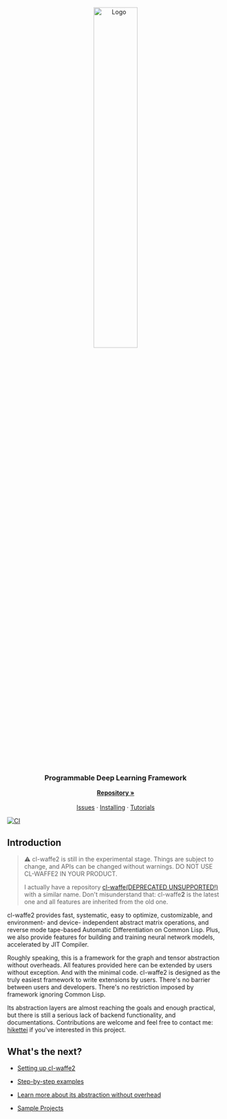 #

<p align="center">
    <a href="https://github.com/hikettei/cl-waffe2">
        <img alt="Logo" src="https://hikettei.github.io/cl-waffe-docs/cl-waffe.png" width="45%">
    </a>
    <br>
    <h3 align="center">Programmable Deep Learning Framework</h3>
    <p align="center">
    <a href="https://github.com/hikettei/cl-waffe2"><strong>Repository »</strong></a>
    <br />
    <br />
    <a href="https://github.com/hikettei/cl-waffe2/issues">Issues</a>
    ·
    <a href="./install">Installing</a>
    ·
    <a href="./overview">Tutorials</a>
  </p>
</p>

[![CI](https://github.com/hikettei/cl-waffe2/actions/workflows/Cl.yml/badge.svg?branch=master)](https://github.com/hikettei/cl-waffe2/actions/workflows/Cl.yml)

## Introduction

> ⚠️ cl-waffe2 is still in the experimental stage. Things are subject to change, and APIs can be changed without warnings. DO NOT USE CL-WAFFE2 IN YOUR PRODUCT.
> 
> I actually have a repository [cl-waffe(DEPRECATED UNSUPPORTED!)](https://github.com/hikettei/cl-waffe) with a similar name. Don't misunderstand that: cl-waffe**2** is the latest one and all features are inherited from the old one.

cl-waffe2 provides fast, systematic, easy to optimize, customizable, and environment- and device- independent abstract matrix operations, and reverse mode tape-based Automatic Differentiation on Common Lisp. Plus, we also provide features for building and training neural network models, accelerated by JIT Compiler.

Roughly speaking, this is a framework for the graph and tensor abstraction without overheads. All features provided here can be extended by users without exception. And with the minimal code. cl-waffe2 is designed as the truly easiest framework to write extensions by users. There's no barrier between users and developers. There's no restriction imposed by framework ignoring Common Lisp.

Its abstraction layers are almost reaching the goals and enough practical, but there is still a serious lack of backend functionality, and documentations. Contributions are welcome and feel free to contact me: [hikettei](https://github.com/hikettei) if you've interested in this project.

## What's the next?

- [Setting up cl-waffe2](./install)

- [Step-by-step examples](./examples)

- [Learn more about its abstraction without overhead](./overview)

- [Sample Projects](https://github.com/hikettei/cl-waffe2/tree/master/examples)

